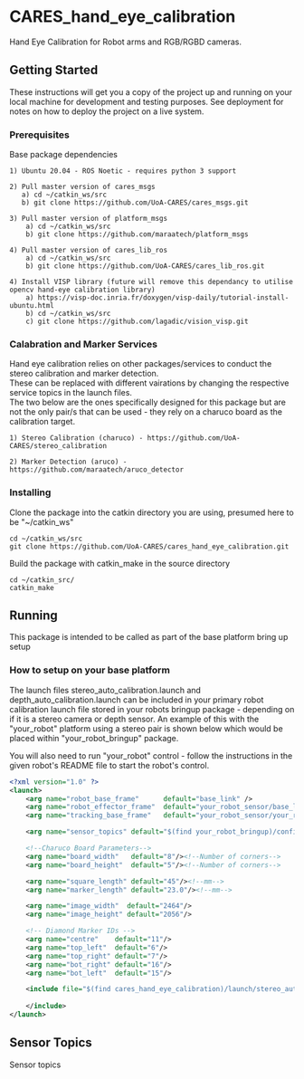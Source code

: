 # CARES_hand_eye_calibration
Hand Eye Calibration for Robot arms and RGB/RGBD cameras. 

## Getting Started
These instructions will get you a copy of the project up and running on your local machine for development and testing purposes.
See deployment for notes on how to deploy the project on a live system.

### Prerequisites
Base package dependencies

```
1) Ubuntu 20.04 - ROS Noetic - requires python 3 support

2) Pull master version of cares_msgs
   a) cd ~/catkin_ws/src
   b) git clone https://github.com/UoA-CARES/cares_msgs.git

3) Pull master version of platform_msgs
	a) cd ~/catkin_ws/src
	b) git clone https://github.com/maraatech/platform_msgs

4) Pull master version of cares_lib_ros
	a) cd ~/catkin_ws/src
	b) git clone https://github.com/UoA-CARES/cares_lib_ros.git

4) Install VISP library (future will remove this dependancy to utilise opencv hand-eye calibration library)
	a) https://visp-doc.inria.fr/doxygen/visp-daily/tutorial-install-ubuntu.html
	b) cd ~/catkin_ws/src
	c) git clone https://github.com/lagadic/vision_visp.git
```

### Calabration and Marker Services
Hand eye calibration relies on other packages/services to conduct the stereo calibration and marker detection.\
These can be replaced with different vairations by changing the respective service topics in the launch files.\
The two below are the ones specifically designed for this package but are not the only pair/s that can be used - they rely on a charuco board as the calibration target.

```
1) Stereo Calibration (charuco) - https://github.com/UoA-CARES/stereo_calibration

2) Marker Detection (aruco) - https://github.com/maraatech/aruco_detector
```

### Installing
Clone the package into the catkin directory you are using, presumed here to be "~/catkin_ws"

```
cd ~/catkin_ws/src
git clone https://github.com/UoA-CARES/cares_hand_eye_calibration.git
```

Build the package with catkin_make in the source directory

```
cd ~/catkin_src/
catkin_make
```

## Running
This package is intended to be called as part of the base platform bring up setup

### How to setup on your base platform
The launch files stereo_auto_calibration.launch and depth_auto_calibration.launch can be included in your primary robot calibration launch file stored in your robots bringup package - depending on if it is a stereo camera or depth sensor. An example of this with the "your_robot" platform using a stereo pair is shown below which would be placed within "your_robot_bringup" package.

You will also need to run "your_robot" control - follow the instructions in the given robot's README file to start the robot's control.

```xml
<?xml version="1.0" ?>
<launch>
	<arg name="robot_base_frame"      default="base_link" />
	<arg name="robot_effector_frame"  default="your_robot_sensor/base_link" />
	<arg name="tracking_base_frame"   default="your_robot_sensor/your_robot_sensor_frame"/>

	<arg name="sensor_topics" default="$(find your_robot_bringup)/config/sensors_calibration.yaml"/>

	<!--Charuco Board Parameters-->
	<arg name="board_width"   default="8"/><!--Number of corners-->
	<arg name="board_height"  default="5"/><!--Number of corners-->

	<arg name="square_length" default="45"/><!--mm-->
	<arg name="marker_length" default="23.0"/><!--mm--> 

	<arg name="image_width"  default="2464"/>
	<arg name="image_height" default="2056"/>

	<!-- Diamond Marker IDs -->
	<arg name="centre"    default="11"/>
	<arg name="top_left"  default="6"/>
	<arg name="top_right" default="7"/>
	<arg name="bot_right" default="16"/>
	<arg name="bot_left"  default="15"/>

	<include file="$(find cares_hand_eye_calibration)/launch/stereo_auto_calibration.launch" pass_all_args="true">
	 
	</include>
</launch>

```

## Sensor Topics
Sensor topics 